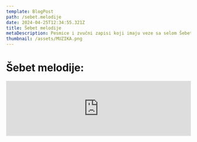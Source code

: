 ```yaml
---
template: BlogPost
path: /sebet.melodije
date: 2024-04-25T12:34:55.321Z
title: Šebet melodije
metaDescription: Pesmice i zvučni zapisi koji imaju veze sa selom Šebet
thumbnail: /assets/MUZIKA.png
---
```

# Šebet melodije:

<iframe src="https://shows.podcastle.ai/episode-embed-player/lISKBq1r/xxvd4cXi?theme=system&mode=compact" width="100%" height="150px"  style="border:none;background-color:transparent; " allowtransparency="true" />



<iframe src="https://podcastle.ai/show/episode-embed-player/KVKcOX4h/FAOo08SV?theme=system&mode=compact" width="100%" height="150px"  style="border:none;background-color:transparent; " allowtransparency="true" />
